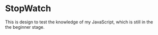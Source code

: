 # StopWatch
This is design to test the knowledge of my JavaScript, which is still in the the beginner stage.
